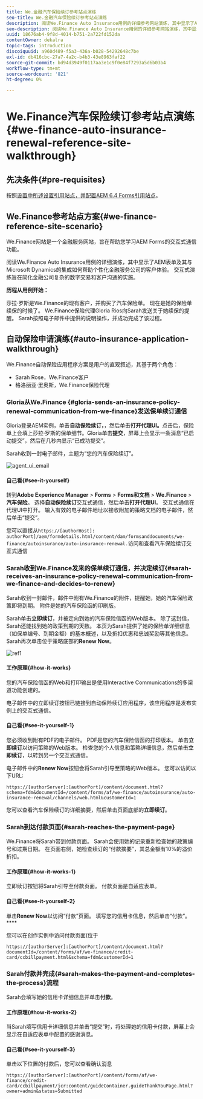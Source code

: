 ```yaml
---
title: We.金融汽车保险续订参考站点演练
seo-title: We.金融汽车保险续订参考站点演练
description: 阅读We.Finance Auto Insurance用例的详细参考网站演练，其中显示了AEM表单及其与Microsoft Dynamics的集成如何帮助个性化金融服务公司的客户体验。
seo-description: 阅读We.Finance Auto Insurance用例的详细参考网站演练，其中显示了AEM表单及其与Microsoft Dynamics的集成如何帮助个性化金融服务公司的客户体验。
uuid: 18676ab4-9f8d-4014-b751-2a722fd152da
contentOwner: dekalra
topic-tags: introduction
discoiquuid: a960d489-f5a3-436a-b028-54292648c7be
exl-id: db416cbc-27a7-4a2c-b4b3-43e8963faf22
source-git-commit: bd94d3949f0117aa3e1c9f0e84f7293a5d6b03b4
workflow-type: tm+mt
source-wordcount: '821'
ht-degree: 0%

---
```


# We.Finance汽车保险续订参考站点演练{#we-finance-auto-insurance-renewal-reference-site-walkthrough}

## 先决条件{#pre-requisites}

按照[设置中所述设置引用站点，并配置AEM 6.4 Forms引用站点](/help/forms/using/setup-reference-sites.md)。

## We.Finance参考站点方案{#we-finance-reference-site-scenario}

We.Finance网站是一个金融服务网站，旨在帮助您学习AEM Forms的交互式通信功能。

阅读We.Finance Auto Insurance用例的详细演练，其中显示了AEM表单及其与Microsoft Dynamics的集成如何帮助个性化金融服务公司的客户体验。 交互式演练旨在简化金融公司复杂的数字交易和客户沟通的实施。

**历程从用例开始：**

莎拉·罗斯是We.Finance的现有客户，并购买了汽车保险单。 现在是她的保险单续保的时候了。 We.Finance保险代理Gloria Rios向Sarah发送关于她续保的提醒。 Sarah按照电子邮件中提供的说明操作，并成功完成了该过程。

## 自动保险申请演练{#auto-insurance-application-walkthrough}

We.Finance自动保险应用程序方案是用户的直观叙述，其基于两个角色：

* Sarah Rose，We.Finance客户
* 格洛丽亚·里奥斯，We.Finance保险代理

### Gloria从We.Finance {#gloria-sends-an-insurance-policy-renewal-communication-from-we-finance}发送保单续订通信

Gloria登录AEM实例，单击&#x200B;**自动保险续订，**，然后单击&#x200B;**打开代理UI。**&#x200B;点击后，保险单上会填上莎拉·罗斯的保单细节。Gloria单击&#x200B;**提交**，屏幕上会显示一条消息“已启动提交”，然后在几秒内显示“已成功提交”。

Sarah收到一封电子邮件，主题为“您的汽车保险续订”。

![agent_ui_email](assets/agent_ui_email.png)

#### 自己看{#see-it-yourself}

转到&#x200B;**Adobe Experience Manager** > **Forms** > **Forms和文档** > **We.Finance** > **汽车保险**。 选择&#x200B;**自动保险续订**&#x200B;交互式通信，然后单击&#x200B;**打开代理UI**。 交互式通信在代理UI中打开。 输入有效的电子邮件地址以接收附加的策略文档的电子邮件，然后单击“提交”。

您可以直接从`https://[authorHost]: authorPort]/aem/formdetails.html/content/dam/formsanddocuments/we-finance/autoinsurance/auto-insurance-renewal.`访问和查看汽车保险续订交互式通信

### Sarah收到We.Finance发来的保单续订通信，并决定续订{#sarah-receives-an-insurance-policy-renewal-communication-from-we-finance-and-decides-to-renew}

Sarah收到一封邮件，邮件中附有We.Finance的附件，提醒她，她的汽车保险政策即将到期。 附件是她的汽车保险函的印刷版。

Sarah单击&#x200B;**立即续订**，并被定向到她的汽车保险信函的Web版本。 除了这封信，Sarah还能找到她的政策到期的天数。 本页为Sarah提供了她的保险单详细信息（如保单编号、到期金额）的基本概述，以及折扣优惠和忠诚奖励等其他信息。 Sarah再次单击位于策略底部的&#x200B;**Renew Now**。

![ref1](assets/ref1.png)

#### 工作原理{#how-it-works}

您的汽车保险信函的Web和打印输出是使用Interactive Communications的多渠道功能创建的。

电子邮件中的立即续订按钮已链接到自动保险续订应用程序，该应用程序是发布实例上的交互式通信。

#### 自己看{#see-it-yourself-1}

您必须收到附有PDF的电子邮件。 PDF是您的汽车保险信函的打印版本。 单击&#x200B;**立即续订**&#x200B;以访问策略的Web版本。 检查您的个人信息和策略详细信息，然后单击&#x200B;**立即续订**，以转到另一个交互式通信。

电子邮件中的&#x200B;**Renew Now**&#x200B;按钮会将Sarah引导至策略的Web版本。 您可以访问以下URL:

`https://[authorServer]:[authorPort]/content/document.html?schema=fdm&documentId=/content/forms/af/we-finance/autoinsurance/auto-insurance-renewal/channels/web.html&customerId=1`

您可以查看汽车保险续订的详细摘要，然后单击页面底部的&#x200B;**立即续订**。

### Sarah到达付款页面{#sarah-reaches-the-payment-page}

We.Finance将Sarah带到付款页面。 Sarah会使用她的记录重新检查她的政策编号和过期日期。 在页面右侧，她检查续订的“付款摘要”，其总金额有10%的溢价折扣。

#### 工作原理{#how-it-works-1}

立即续订按钮将Sarah引导至付款页面。 付款页面是自适应表单。

#### 自己看{#see-it-yourself-2}

单击&#x200B;**Renew Now**&#x200B;以访问“付款”页面。 填写您的信用卡信息，然后单击“付款”。****

您可以在创作实例中访问付款页面(位于

`https://[authorServer]:[authorPort]/content/document.html?documentId=/content/forms/af/we-finance/credit-card/ccbillpayment.html&schema=fdm&customerId=1`

### Sarah付款并完成{#sarah-makes-the-payment-and-completes-the-process}流程

Sarah会填写她的信用卡详细信息并单击&#x200B;**付款**。

#### 工作原理{#how-it-works-2}

当Sarah填写信用卡详细信息并单击“提交”时，将处理她的信用卡付款，屏幕上会显示在自适应表单中配置的感谢消息。

#### 自己看{#see-it-yourself-3}

单击以下位置的付款后，您可以查看确认消息

`https://[authorServer]:[authorPort]/content/forms/af/we-finance/credit-card/ccbillpayment/jcr:content/guideContainer.guideThankYouPage.html?owner=admin&status=Submitted`
